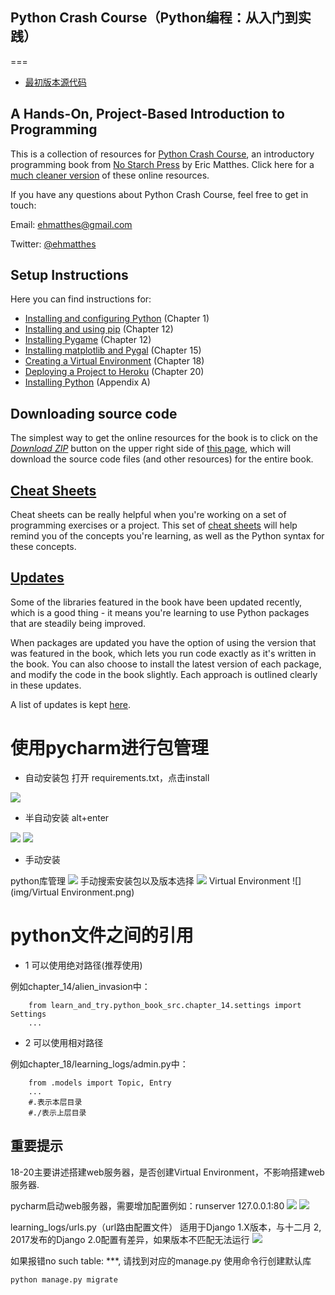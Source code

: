 Python Crash Course（Python编程：从入门到实践）
-------

===
- [最初版本源代码](https://github.com/ehmatthes/pcc) 


A Hands-On, Project-Based Introduction to Programming
---

This is a collection of resources for [Python Crash Course](http://www.nostarch.com/pythoncrashcourse/), an introductory programming book from [No Starch Press](http://www.nostarch.com) by Eric Matthes. Click here for a [much cleaner version](https://ehmatthes.github.io/pcc/) of these online resources.

If you have any questions about Python Crash Course, feel free to get in touch:

Email: ehmatthes@gmail.com

Twitter: [@ehmatthes](http://twitter.com/ehmatthes/)

<a href="setup_instructions"></a>Setup Instructions
---
Here you can find instructions for:

- [Installing and configuring Python](http://ehmatthes.github.io/pcc/chapter_01/README.html) (Chapter 1)
- [Installing and using pip](http://ehmatthes.github.io/pcc/chapter_12/installing_pip.html) (Chapter 12)
- [Installing Pygame](http://ehmatthes.github.io/pcc/chapter_12/README.html) (Chapter 12)
- [Installing matplotlib and Pygal](http://ehmatthes.github.io/pcc/chapter_15/README.html) (Chapter 15)
- [Creating a Virtual Environment](http://ehmatthes.github.io/pcc/chapter_18/README.html) (Chapter 18)
- [Deploying a Project to Heroku](http://ehmatthes.github.io/pcc/chapter_20/README.html) (Chapter 20)
- [Installing Python](http://ehmatthes.github.io/pcc/appendix_a/README.html) (Appendix A)

<a href="source_code"></a>Downloading source code
---
The simplest way to get the online resources for the book is to click on the [*Download ZIP*](https://github.com/ehmatthes/pcc/archive/master.zip) button on the upper right side of [this page](https://github.com/ehmatthes/pcc), which will download the source code files (and other resources) for the entire book.

[Cheat Sheets](http://ehmatthes.github.io/pcc/cheatsheets/README.html)
---

Cheat sheets can be really helpful when you're working on a set of programming exercises or a project. This set of [cheat sheets](http://ehmatthes.github.io/pcc/cheatsheets/README.html) will help remind you of the concepts you're learning, as well as the Python syntax for these concepts.

[Updates](http://ehmatthes.github.io/pcc/updates.html)
---

Some of the libraries featured in the book have been updated recently, which is a good thing - it means you're learning to use Python packages that are steadily being improved.

When packages are updated you have the option of using the version that was featured in the book, which lets you run code exactly as it's written in the book. You can also choose to install the latest version of each package, and modify the code in the book slightly. Each approach is outlined clearly in these updates.

A list of updates is kept [here](http://ehmatthes.github.io/pcc/updates.html).




使用pycharm进行包管理
===
- 自动安装包
打开 requirements.txt，点击install


![](img/自动安装包.png)



- 半自动安装 alt+enter


![](img/半自动安装包1.png)
![](img/半自动安装包2.png)



- 手动安装

python库管理
![](img/python库管理.png)
手动搜索安装包以及版本选择
![](img/手动安装包以及版本选择.png)
Virtual Environment
![](img/Virtual Environment.png)


python文件之间的引用
===
- 1 可以使用绝对路径(推荐使用)

例如chapter_14/alien_invasion中：

        from learn_and_try.python_book_src.chapter_14.settings import Settings
        ...
- 2 可以使用相对路径

例如chapter_18/learning_logs/admin.py中：

        from .models import Topic, Entry
        ...  
        #.表示本层目录
        #./表示上层目录      

重要提示
---
18-20主要讲述搭建web服务器，是否创建Virtual Environment，不影响搭建web服务器.

pycharm启动web服务器，需要增加配置例如：runserver 127.0.0.1:80
![](./img/运行配置1.png)
![](./img/运行配置2.png)

learning_logs/urls.py（url路由配置文件）
适用于Django 1.X版本，与十二月 2, 2017发布的Django 2.0配置有差异，如果版本不匹配无法运行 
![](./img/手动安装包以及版本选择.png)

如果报错no such table: ***,
请找到对应的manage.py 使用命令行创建默认库 

    python manage.py migrate        